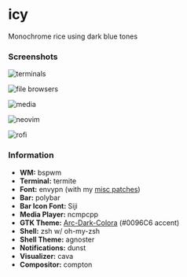 # icy
Monochrome rice using dark blue tones

### Screenshots
![terminals](https://raw.githubusercontent.com/TheReturningVoid/dotfiles/icy/Screenshots/terminals.png)

![file browsers](https://raw.githubusercontent.com/TheReturningVoid/dotfiles/icy/Screenshots/file_browser.png)

![media](https://raw.githubusercontent.com/TheReturningVoid/dotfiles/icy/Screenshots/media.png)

![neovim](https://raw.githubusercontent.com/TheReturningVoid/dotfiles/icy/Screenshots/nvim.png)

![rofi](https://raw.githubusercontent.com/TheReturningVoid/dotfiles/icy/Screenshots/rofi.png)

### Information
- **WM:** bspwm
- **Terminal:** termite
- **Font:** envypn (with my [misc patches](https://github.com/TheReturningVoid/envypn-powerline))
- **Bar:** polybar
- **Bar Icon Font:** Siji
- **Media Player:** ncmpcpp
- **GTK Theme:** [Arc-Dark-Colora](https://github.com/erikdubois/Arc-Theme-Colora) (#0096C6 accent)
- **Shell:** zsh w/ oh-my-zsh
- **Shell Theme:** agnoster
- **Notifications:** dunst
- **Visualizer:** cava
- **Compositor:** compton
